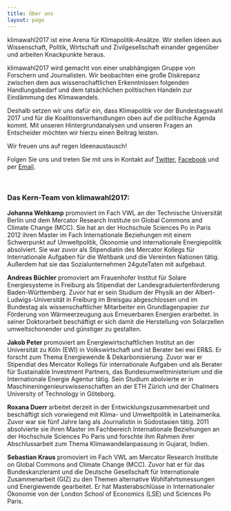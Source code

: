 ```yaml
---
title: Über uns
layout: page
---
```


klimawahl2017 ist eine Arena für Klimapolitik-Ansätze. Wir stellen Ideen aus Wissenschaft, Politik, Wirtschaft und Zivilgesellschaft einander gegenüber und arbeiten Knackpunkte heraus.

klimawahl2017 wird gemacht von einer unabhängigen Gruppe von Forschern und Journalisten. Wir beobachten eine große Diskrepanz zwischen dem aus wissenschaftlichen Erkenntnissen folgenden Handlungsbedarf und dem tatsächlichen politischen Handeln zur Eindämmung des Klimawandels. 

Deshalb setzen wir uns dafür ein, dass Klimapolitik vor der Bundestagswahl 2017 und für die Koalitionsverhandlungen oben auf die politische Agenda kommt. Mit unseren Hintergrundanalysen und unseren Fragen an Entscheider möchten wir hierzu einen Beitrag leisten.

Wir freuen uns auf regen Ideenaustausch!

Folgen Sie uns und treten Sie mit uns in Kontakt auf [Twitter](https://twitter.com/klimawahl), [Facebook](https://www.facebook.com/klimawahl) und per [Email](info@klimawahl2017.de).

<br>


### Das Kern-Team von klimawahl2017:

<strong id="jw">Johanna Wehkamp</strong> promoviert im Fach VWL an der Technische Universität Berlin und dem Mercator Research Institute on Global Commons and Climate Change (MCC).  Sie hat an der Hochschule Sciences Po in Paris 2012 ihren Master im Fach Internationale Beziehungen mit einem Schwerpunkt auf Umweltpolitik, Ökonomie und internationale Energiepolitik absolviert. Sie war zuvor als Stipendiatin des Mercator Kollegs für Internationale Aufgaben für die Weltbank und die Vereinten Nationen tätig. Außerdem hat sie das Sozialunternehmen 24guteTaten mit aufgebaut.

<strong id="ab">Andreas Büchler</strong> promoviert am Frauenhofer Institut für Solare Energiesysteme in Freiburg als Stipendiat der Landesgraduiertenförderung Baden-Württemberg. Zuvor hat er sein Studium der Physik an der Albert-Ludwigs-Universität in Freiburg im Breisgau abgeschlossen und im Bundestag als wissenschaftlicher Mitarbeiter ein Grundlagenpapier zur Förderung von Wärmeerzeugung aus Erneuerbaren Energien erarbeitet. In seiner Doktorarbeit beschäftigt er sich damit die Herstellung von Solarzellen umweltschonender und günstiger zu gestalten.
 
<strong id="jp">Jakob Peter</strong> promoviert am Energiewirtschaftlichen Institut an der Universität zu Köln (EWI) in Volkswirtschaft und ist Berater bei ewi ER&S. Er forscht zum Thema Energiewende & Dekarbonisierung. Zuvor war er Stipendiat des Mercator Kollegs für internationale Aufgaben und als Berater für Sustainable Investment Partners, das Bundesumweltministerium und die Internationale Energie Agentur tätig. Sein Studium abolvierte er in Maschineningenieurswissenschaften an der ETH Zürich und der Chalmers University of Technology in Göteborg.

<strong id="rd">Roxana Duerr</strong> arbeitet derzeit in der Entwicklungszusammenarbeit und beschäftigt sich vorwiegend mit Klima- und Umweltpolitik in Lateinamerika. Zuvor war sie fünf Jahre lang als Journalistin in Südostasien tätig. 2011 absolvierte sie ihren Master im Fachbereich Internationale Beziehungen an der Hochschule Sciences Po Paris und forschte ihm Rahmen ihrer Abschlussarbeit zum Thema Klimawandelanpassung in Gujarat, Indien.
 
<strong id="sk">Sebastian Kraus</strong> promoviert im Fach VWL am Mercator Research Institute on Global Commons and Climate Change (MCC). Zuvor hat er für das Bundeskanzleramt und die Deutsche Gesellschaft für Internationale Zusammenarbeit (GIZ) zu den Themen alternative Wohlfahrtsmessungen und Energiewende gearbeitet. Er hat Masterabschlüsse in Internationaler Ökonomie von der London School of Economics (LSE) und Sciences Po Paris.
